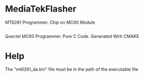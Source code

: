 # MediaTekFlasher
MT6261 Programmer.
Chip on MC60 Module
##
Quectel MC60 Programmer.
Pure C Code.
Generated Wirh CMAKE


# Help 
The "mt6261_da.bin"  file must be in the path of the executable file

